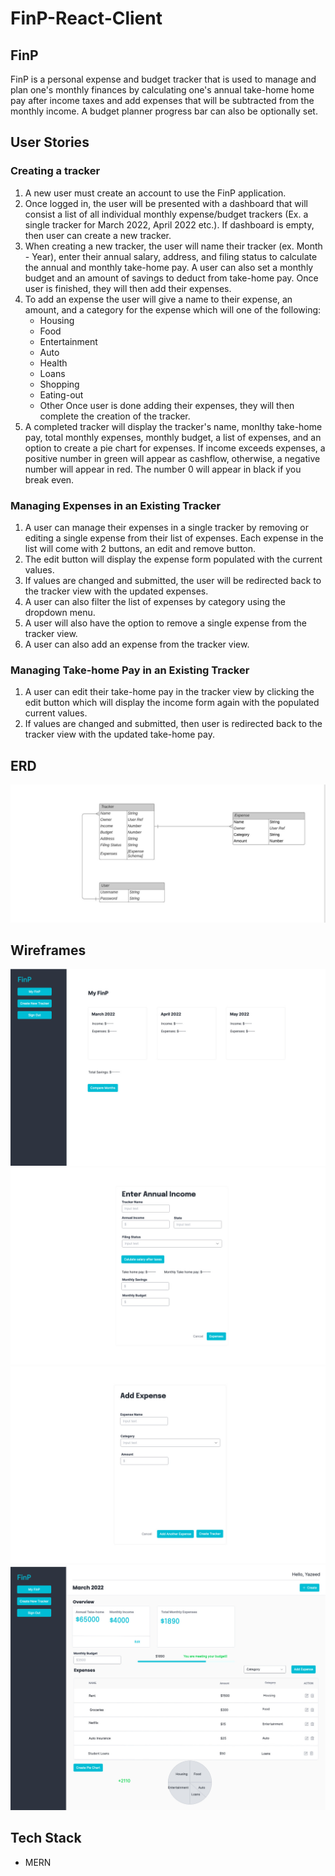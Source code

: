 # FinP-React-Client

## FinP
FinP is a personal expense and budget tracker that is used to manage and plan one's monthly finances by calculating one's annual take-home home pay after income taxes and add expenses that will be subtracted from the monthly income. A budget planner progress bar can also be optionally set.

## User Stories
### Creating a tracker
1. A new user must create an account to use the FinP application.
2. Once logged in, the user will be presented with a dashboard that will consist a list of all individual monthly expense/budget trackers (Ex. a single tracker for March 2022, April 2022 etc.). If dashboard is empty, then user can create a new tracker.
3. When creating a new tracker, the user will name their tracker (ex. Month - Year), enter their annual salary, address, and filing status to calculate the annual and monthly take-home pay. A user can also set a monthly budget and an amount of savings to deduct from take-home pay. Once user is finished, they will then add their expenses.
4. To add an expense the user will give a name to their expense, an amount, and a category for the expense which will one of the following:
    - Housing
    - Food
    - Entertainment
    - Auto
    - Health
    - Loans
    - Shopping
    - Eating-out
    - Other
  Once user is done adding their expenses, they will then complete the creation of the tracker.
5. A completed tracker will display the tracker's name, monlthy take-home pay, total monthly expenses, monthly budget, a list of expenses, and an option to create a pie chart for expenses. If income exceeds expenses, a positive number in green will appear as cashflow, otherwise, a negative number will appear in red. The number 0 will appear in black if you break even.

### Managing Expenses in an Existing Tracker
1. A user can manage their expenses in a single tracker by removing or editing a single expense from their list of expenses. Each expense in the list will come with 2 buttons, an edit and remove button.
2. The edit button will display the expense form populated with the current values.
3. If values are changed and submitted, the user will be redirected back to the tracker view with the updated expenses.
4. A user can also filter the list of expenses by category using the dropdown menu.
5. A user will also have the option to remove a single expense from the tracker view.
6. A user can also add an expense from the tracker view.

### Managing Take-home Pay in an Existing Tracker
1. A user can edit their take-home pay in the tracker view by clicking the edit button which will display the income form again with the populated current values.
2. If values are changed and submitted, then user is redirected back to the tracker view with the updated take-home pay.

## ERD
![ERD](FinP-ERD.jpeg)

## Wireframes
![Wireframe - MyFinP Dashboard](MyFinP.jpg)
![Wireframe - Income form](Income-form.jpg)
![Wireframe - Expense form](Expense-form.jpg)
![Wireframe - Tracker view](Tracker-view.jpg)

## Tech Stack
- MERN